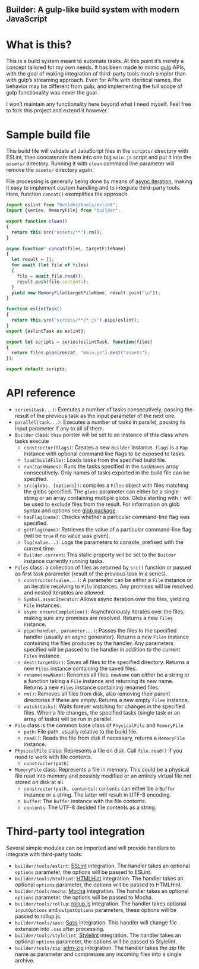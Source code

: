 Builder: A gulp-like build system with modern JavaScript
--------------------------------------------------------

What is this?
=============

This is a build system meant to automate tasks. At this point it’s merely a concept tailored for my own needs. It has been made to mimic [gulp](https://gulpjs.com/) APIs, with the goal of making integration of third-party tools much simpler than with gulp’s streaming approach. Even for APIs with identical names, the behavior may be different from gulp, and implementing the full scope of gulp functionality was never the goal.

I won’t maintain any functionality here beyond what I need myself. Feel free to fork this project and extend it however.

Sample build file
=================

This build file will validate all JavaScript files in the `scripts/` directory with ESLint, then concatenate them into one big `main.js` script and put it into the `assets/` directory. Running it with `clean` command line parameter will remove the `assets/` directory again.

File processing is generally being done by means of [async iteration](https://developer.mozilla.org/en-US/docs/Web/JavaScript/Reference/Statements/for-await...of), making it easy to implement custom handling and to integrate third-party tools. Here, function `concat()` exemplifies the approach.

```js
import eslint from "builder/tools/eslint";
import {series, MemoryFile} from "builder";

export function clean()
{
  return this.src("assets/**").rm();
}

async function* concat(files, targetFileName)
{
  let result = [];
  for await (let file of files)
  {
    file = await file.read();
    result.push(file.contents);
  }
  yield new MemoryFile(targetFileName, result.join("\n"));
}

function eslintTask()
{
  return this.src("scripts/**/*.js").pipe(eslint);
}
export {eslintTask as eslint};

export let scripts = series(eslintTask, function(files)
{
  return files.pipe(concat, "main.js").dest("assets");
});

export default scripts;
```

API reference
=============

* `series(task...)`: Executes a number of tasks consecutively, passing the result of the previous task as the input parameter of the next one.
* `parallel(task...)`: Executes a number of tasks in parallel, passing its input parameter if any to all of them.
* `Builder` class: `this` pointer will be set to an instance of this class when tasks execute
  * `constructor(flags)`: Creates a new `Builder` instance. `flags` is a `Map` instance with optional command line flags to be exposed to tasks.
  * `load(buildFile)`: Loads tasks from the specified build file.
  * `run(taskNames)`: Runs the tasks specified in the `taskNames` array consecutively. Only names of tasks exported in the build file can be specified.
  * `src(globs, [options])`: compiles a `Files` object with files matching the globs specified. The `globs` parameter can either be a single string or an array containing multiple globs. Globs starting with `!` will be used to exclude files from the result. For information on glob syntax and options see [glob package](https://www.npmjs.com/package/glob).
  * `hasFlag(name)`: Checks whether a particular command-line flag was specified.
  * `getFlag(name)`: Retrieves the value of a particular command-line flag (will be `true` if no value was given).
  * `log(value...)`: Logs the parameters to console, prefixed with the current time.
  * `Builder.current`: This static property will be set to the `Builder` instance currently running tasks.
* `Files` class: a collection of files as returned by `src()` function or passed as first task parameter (result of the previous task in a series).
  * `constructor(value...)`: A parameter can be either a `File` instance or an iterable resolving to `File` instances. Any promises will be resolved and nested iterables are allowed.
  * `Symbol.asyncIterator`: Allows async iteration over the files, yielding `File` instances.
  * `async ensureCompletion()`: Asynchronously iterates over the files, making sure any promises are resolved. Returns a new `Files` instance.
  * `pipe(handler, parameter...)`: Passes the files to the specified handler (usually an async generator). Returns a new `Files` instance containing the files produces by the handler. Any parameters specified will be passed to the handler in addition to the current `Files` instance.
  * `dest(targetDir)`: Saves all files to the specified directory. Returns a new `Files` instance containing the saved files.
  * `rename(newName)`: Renames all files. `newName` can either be a string or a function taking a `File` instance and returning its new name. Returns a new `Files` instance containing renamed files.
  * `rm()`: Removes all files from disk, also removing their parent directories if these are empty. Returns a new empty `Files` instance.
  * `watch(tasks)`: Waits forever watching for changes in the specified files. When a file changes, the specified tasks (single task or an array of tasks) will be run in parallel.
* `File` class is the common base class of `PhysicalFile` and `MemoryFile`
  * `path`: File path, usually relative to the build file.
  * `read()`: Reads the file from disk if necessary, returns a `MemoryFile` instance.
* `PhysicalFile` class: Represents a file on disk. Call `file.read()` if you need to work with file contents.
  * `constructor(path)`
* `MemoryFile` class: Represents a file in memory. This could be a physical file read into memory and possibly modified or an entirely virtual file not stored on disk at all.
  * `constructor(path, contents)`: `contents` can either be a `Buffer` instance or a string. The latter will result in UTF-8 encoding.
  * `buffer`: The `Buffer` instance with the file contents.
  * `contents`: The UTF-8 decided file contents as a string.

Third-party tool integration
============================

Several simple modules can be imported and will provide handlers to integrate with third-party tools:

* `builder/tools/eslint`: [ESLint](https://eslint.org/) integration. The handler takes an optional `options` parameter, the options will be passed to ESLint.
* `builder/tools/htmlhint`: [HTMLHint](https://htmlhint.com/) integration. The handler takes an optional `options` parameter, the options will be passed to HTMLHint.
* `builder/tools/mocha`: [Mocha](https://mochajs.org/) integration. The handler takes an optional `options` parameter, the options will be passed to Mocha.
* `builder/tools/rollup`: [rollup.js](https://rollupjs.org/guide/en/) integration. The handler takes optional `inputOptions` and `outputOptions` parameters, these options will be passed to rollup.js.
* `builder/tools/sass`: [Sass](https://sass-lang.com/) integration. This handler will change file extension into `.css` after processing.
* `builder/tools/stylelint`: [Stylelint](https://stylelint.io/) integration. The handler takes an optional `options` parameter, the options will be passed to Stylelint.
* `builder/tools/zip`: [adm-zip](https://www.npmjs.com/package/adm-zip) integration. The handler takes the zip file name as parameter and compresses any incoming files into a single archive.
